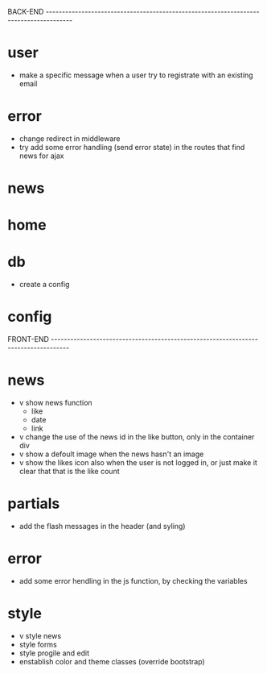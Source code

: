 
BACK-END --------------------------------------------------------------------------------------

# user
- make a specific message when a user try to registrate with an existing email

# error
- change redirect in middleware
- try add some error handling (send error state) in the routes that find news for ajax

# news
    
# home

# db
- create a config

# config


FRONT-END -----------------------------------------------------------------------------------

# news
- v show news function
    - like
    - date
    - link
- v change the use of the news id in the like button, only in the container div
- v show a defoult image when the news hasn't an image
- v show the likes icon also when the user is not logged in, or just make it clear that that is the like count

# partials
- add the flash messages in the header (and syling)

# error
- add some error hendling in the js function, by checking the variables

# style
- v style news
- style forms
- style progile and edit
- enstablish color and theme classes (override bootstrap)